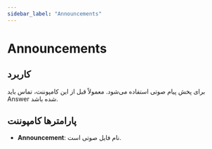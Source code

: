 ```yaml
---
sidebar_label: "Announcements"
---
```



# Announcements

## کاربرد

برای پخش پیام صوتی استفاده می‌شود. معمولاً قبل از این کامپوننت، تماس باید Answer شده باشد.


## پارامترها کامپوننت

- **Announcement**: نام فایل صوتی است.